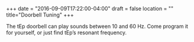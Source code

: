 +++
date = "2016-09-09T17:22:00-04:00"
draft = false
location = ""
title="Doorbell Tuning"
+++

The tEp doorbell can play sounds between 10 and 60 Hz. Come program it for yourself, or just find tEp’s resonant frequency.
